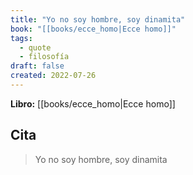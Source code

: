 ```yaml
---
title: "Yo no soy hombre, soy dinamita"
book: "[[books/ecce_homo|Ecce homo]]"
tags:
  - quote
  - filosofía
draft: false
created: 2022-07-26
---
```


**Libro:** [[books/ecce_homo|Ecce homo]]

## Cita
> Yo no soy hombre, soy dinamita
